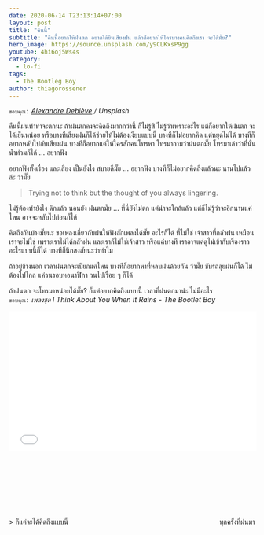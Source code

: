 ```yaml
---
date: 2020-06-14 T23:13:14+07:00
layout: post
title: "คืนนี้"
subtitle: "คืนนี้อยากให้ฝนตก อยากได้ยินเสียงฝน แล้วก็อยากให้ใครบางคนคิดถึงเรา จะได้มั๊ย?"
hero_image: https://source.unsplash.com/y9CLKxsP9gg
youtube: 4hi6oj5Ws4s
category:
  - lo-fi
tags:
  - The Bootleg Boy
author: thiagorossener
---
```

`ขอบคุณ:` *[Alexandre Debiève](https://unsplash.com/@alexkixa) / Unsplash*

คืนนี้ฝนทำท่าจะตกนะ ถ้าฝนตกคงจะคิดถึงมากกว่านี้ ก็ไม่รู้สิ ไม่รู้ว่าเพราะอะไร แต่ก็อยากให้ฝนตก จะได้เย็นหน่อย หรือบางทีเสียงฝนก็ได้ช่วยให้ไม่ต้องเงียบแบบนี้ บางทีก็ไม่อยากคิด แต่หยุดไม่ได้ บางทีก็อยากหลับไปกับเสียงฝน บางทีก็อยากแค่ให้ใครสักคนโทรหา โทรมาถามว่าฝนตกมั๊ย โทรมาเล่าว่าที่นั่นน้ำท่วมก็ได้ ... อยากฟัง

อยากฟังทั้งเรื่อง และเสียง เป็นยังไง สบายดีมั๊ย ... อยากฟัง บางทีก็ไม่อยากคิดถึงแล้วนะ นานไปแล้วล่ะ ว่ามั๊ย

> Trying not to think but the thought of you always lingering.

ไม่รู้ต้องทำยังไง ดึกแล้ว นอนยัง ฝนตกมั๊ย ... ที่นี่ยังไม่ตก แต่น่าจะใกล้แล้ว แต่ก็ไม่รู้ว่าจะอีกนานแค่ไหน อาจจะหลับไปก่อนก็ได้

คิดถึงกันบ้างมั๊ยนะ ขอเพลงเกี่ยวกับฝนให้ฟังสักเพลงได้มั๊ย อะไรก็ได้ ที่ไม่ใช่ เจ้าสาวที่กลัวฝน เหมือนเราจะไม่ใช่ เพราะเราไม่ได้กลัวฝน และเราก็ไม่ใช่เจ้าสาว หรือแค่บางที เราอาจแค่ดูไม่เข้ากับเรื่องราวอะไรแบบนี้ก็ได้ บางทีก็นึกสงสัยนะว่าทำไม

ถ้าอยู่ข้างนอก เวลาฝนตกจะเปียกแค่ไหน บางทีก็อยากหาที่หลบฝนด้วยกัน ว่ามั๊ย ขับรถลุยฝนก็ได้ ไม่ต้องไปไกล แค่วนรอบหอนาฬิกา วนไปเรื่อย ๆ ก็ได้

ถ้าฝนตก จะโทรมาหน่อยได้มั๊ย? ก็แค่อยากคิดถึงแบบนี้ เวลาที่ฝนตกมาน่ะ ไม่มีอะไร\
`ขอบคุณ:` *เพลงชุด I Think About You When It Rains - The Bootlet Boy*

<div style="position:relative;width:100%;height:0;padding-bottom:56.25%;">
<iframe style="width:100%;height:100%;position:absolute;top:0;left:0;" src="{{ "https://www.youtube.com/embed/" | append: page.youtube }}" frameborder="0" allow="autoplay; encrypted-media" allowfullscreen>
</iframe>
</div>
> ก็แค่จะได้คิดถึงแบบนี้ <svg class="love"><use xlink:href="#icon-heart"></use></svg> ทุกครั้งที่ฝนมา
